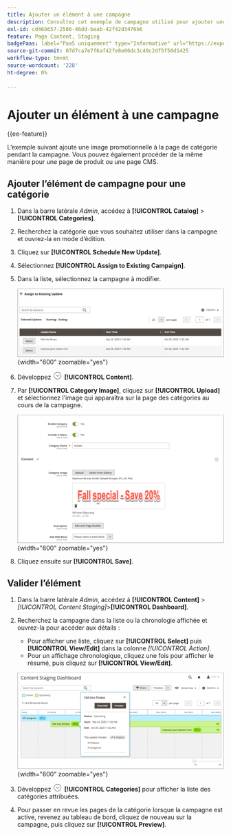 ```yaml
---
title: Ajouter un élément à une campagne
description: Consultez cet exemple de campagne utilisé pour ajouter une image promotionnelle à la page de catégorie au cours de la campagne.
exl-id: cd46b657-2586-46dd-beab-42f42d3476b6
feature: Page Content, Staging
badgePaas: label="PaaS uniquement" type="Informative" url="https://experienceleague.adobe.com/fr/docs/commerce/user-guides/product-solutions" tooltip="S’applique uniquement aux projets Adobe Commerce on Cloud (infrastructure PaaS gérée par Adobe) et aux projets On-premise."
source-git-commit: 07d7ca7e7f6af42fe8e06dc3c49c2df5f50d1425
workflow-type: tm+mt
source-wordcount: '228'
ht-degree: 0%

---
```


# Ajouter un élément à une campagne

{{ee-feature}}

L’exemple suivant ajoute une image promotionnelle à la page de catégorie pendant la campagne. Vous pouvez également procéder de la même manière pour une page de produit ou une page CMS.

## Ajouter l’élément de campagne pour une catégorie

1. Dans la barre latérale _Admin_, accédez à **[!UICONTROL Catalog]** > **[!UICONTROL Categories]**.

1. Recherchez la catégorie que vous souhaitez utiliser dans la campagne et ouvrez-la en mode d’édition.

1. Cliquez sur **[!UICONTROL Schedule New Update]**.

1. Sélectionnez **[!UICONTROL Assign to Existing Campaign]**.

1. Dans la liste, sélectionnez la campagne à modifier.

   ![Affectation à une campagne existante](./assets/content-staging-assign-to-existing-campaign.png){width="600" zoomable="yes"}

1. Développez ![Sélecteur d’extension](../assets/icon-display-expand.png) **[!UICONTROL Content]**.

1. Par **[!UICONTROL Category Image]**, cliquez sur **[!UICONTROL Upload]** et sélectionnez l’image qui apparaîtra sur la page des catégories au cours de la campagne.

   ![Ajouter une image de catégorie](./assets/content-staging-existing-category-image.png){width="600" zoomable="yes"}

1. Cliquez ensuite sur **[!UICONTROL Save]**.

## Valider l’élément

1. Dans la barre latérale _Admin_, accédez à **[!UICONTROL Content]** > _[!UICONTROL Content Staging]_>**[!UICONTROL Dashboard]**.

1. Recherchez la campagne dans la liste ou la chronologie affichée et ouvrez-la pour accéder aux détails :

   - Pour afficher une liste, cliquez sur **[!UICONTROL Select]** puis **[!UICONTROL View/Edit]** dans la colonne _[!UICONTROL Action]_.
   - Pour un affichage chronologique, cliquez une fois pour afficher le résumé, puis cliquez sur **[!UICONTROL View/Edit]**.

   ![Détails de la campagne](./assets/content-staging-dashboard-summary.png){width="600" zoomable="yes"}

1. Développez ![Sélecteur d’extension](../assets/icon-display-expand.png) **[!UICONTROL Categories]** pour afficher la liste des catégories attribuées.

1. Pour passer en revue les pages de la catégorie lorsque la campagne est active, revenez au tableau de bord, cliquez de nouveau sur la campagne, puis cliquez sur **[!UICONTROL Preview]**.
